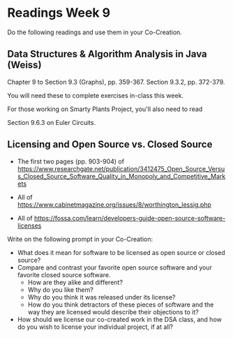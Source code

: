 # Readings Week 9

Do the following readings and use them in your Co-Creation.

## Data Structures & Algorithm Analysis in Java (Weiss)

Chapter 9 to Section 9.3 (Graphs), pp. 359-367.
Section 9.3.2, pp. 372-379.

You will need these to complete exercises in-class this week.

For those working on Smarty Plants Project, you'll also need to read

Section 9.6.3 on Euler Circuits.

## Licensing and Open Source vs. Closed Source

* The first two pages (pp. 903-904) of
https://www.researchgate.net/publication/3412475_Open_Source_Versus_Closed_Source_Software_Quality_in_Monopoly_and_Competitive_Markets

* All of https://www.cabinetmagazine.org/issues/8/worthington_lessig.php
* All of https://fossa.com/learn/developers-guide-open-source-software-licenses

Write on the following prompt in your Co-Creation:
* What does it mean for software to be licensed as open source or closed source?
* Compare and contrast your favorite open source software and your favorite closed source software.
  * How are they alike and different?
  * Why do you like them?
  * Why do you think it was released under its license?
  * How do you think detractors of these pieces of software and the way they are licensed would describe their objections to it?
* How should we license our co-created work in the DSA class, and how do you wish to license your individual project, if at all?
